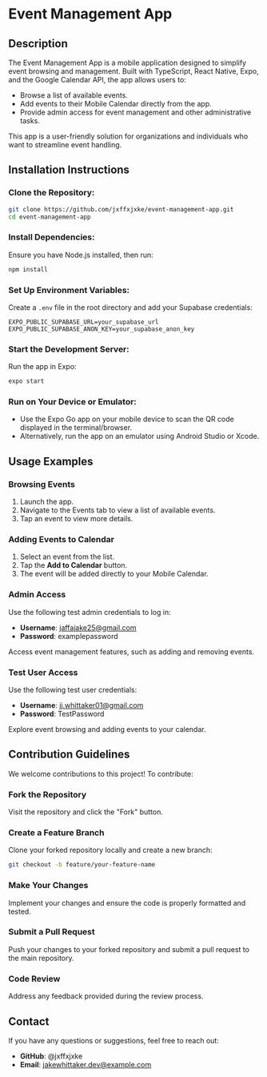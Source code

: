 # Event Management App

## Description

The Event Management App is a mobile application designed to simplify event browsing and management. Built with TypeScript, React Native, Expo, and the Google Calendar API, the app allows users to:

- Browse a list of available events.
- Add events to their Mobile Calendar directly from the app.
- Provide admin access for event management and other administrative tasks.

This app is a user-friendly solution for organizations and individuals who want to streamline event handling.

## Installation Instructions

### Clone the Repository:
```bash
git clone https://github.com/jxffxjxke/event-management-app.git
cd event-management-app
```

### Install Dependencies:
Ensure you have Node.js installed, then run:
```bash
npm install
```

### Set Up Environment Variables:
Create a `.env` file in the root directory and add your Supabase credentials:
```
EXPO_PUBLIC_SUPABASE_URL=your_supabase_url
EXPO_PUBLIC_SUPABASE_ANON_KEY=your_supabase_anon_key
```

### Start the Development Server:
Run the app in Expo:
```bash
expo start
```

### Run on Your Device or Emulator:
- Use the Expo Go app on your mobile device to scan the QR code displayed in the terminal/browser.
- Alternatively, run the app on an emulator using Android Studio or Xcode.

## Usage Examples

### Browsing Events
1. Launch the app.
2. Navigate to the Events tab to view a list of available events.
3. Tap an event to view more details.

### Adding Events to Calendar
1. Select an event from the list.
2. Tap the **Add to Calendar** button.
3. The event will be added directly to your Mobile Calendar.

### Admin Access
Use the following test admin credentials to log in:
- **Username**: jaffajake25@gmail.com
- **Password**: examplepassword

Access event management features, such as adding and removing events.

### Test User Access
Use the following test user credentials:
- **Username**: jj.whittaker01@gmail.com
- **Password**: TestPassword

Explore event browsing and adding events to your calendar.

## Contribution Guidelines

We welcome contributions to this project! To contribute:

### Fork the Repository
Visit the repository and click the "Fork" button.

### Create a Feature Branch
Clone your forked repository locally and create a new branch:
```bash
git checkout -b feature/your-feature-name
```

### Make Your Changes
Implement your changes and ensure the code is properly formatted and tested.

### Submit a Pull Request
Push your changes to your forked repository and submit a pull request to the main repository.

### Code Review
Address any feedback provided during the review process.

## Contact

If you have any questions or suggestions, feel free to reach out:

- **GitHub**: @jxffxjxke
- **Email**: jakewhittaker.dev@example.com
